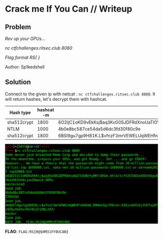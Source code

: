 # Crack me If You Can // Writeup

## Problem

*Rev up your GPUs...*

*nc ctfchallenges.ritsec.club 8080*

*Flag format RS{ }*

Author: Sp1kedshell

## Solution

Connect to the given ip with netcat : `nc ctfchallenges.ritsec.club 8080`. It will return hashes, let's decrypt them with hashcat.

Hash type | hashcat -m | Hash
--------|----------|------------
sha512crypt | 1800 |$6$O2IjC1oKD9vEkKsj$aq3KvG0SJDFRdXnoUaTlOVBefy0Rf/QhOk.6tlA/lcfh2S74O3xA5DnV6gs8zba3SkJU46sjavGUweL0.SBPo.
NTLM | 1000 | 4b0e8bc587ce54da5d6dc3fd30f80c9e
sha512crypt | 1800 | $6$BSl9gu7gp9H81K.L$vfnzF3mrVEWELUqWEHfnAHAaQ.QMHem3gL7R6/on.R1QjxAATuVjYUETxp8fz9TBufwVXvnPeTRjST1M8ifH7/

![netcat session](./images/crackmeifyoucan.png)

**FLAG**: `FLAG:RS{H@$HM31FY0UCAN}`

